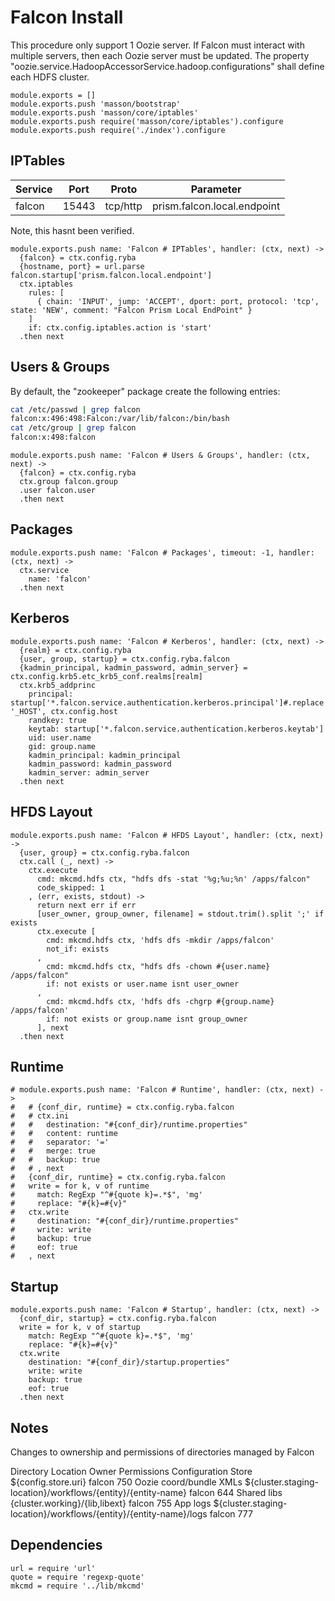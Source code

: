 
# Falcon Install

This procedure only support 1 Oozie server. If Falcon must interact with
multiple servers, then each Oozie server must be updated. The property
"oozie.service.HadoopAccessorService.hadoop.configurations" shall define
each HDFS cluster.

    module.exports = []
    module.exports.push 'masson/bootstrap'
    module.exports.push 'masson/core/iptables'
    module.exports.push require('masson/core/iptables').configure
    module.exports.push require('./index').configure

## IPTables

| Service   | Port       | Proto     | Parameter                   |
|-----------|------------|-----------|-----------------------------|
| falcon    | 15443      | tcp/http  | prism.falcon.local.endpoint |

Note, this hasnt been verified.

    module.exports.push name: 'Falcon # IPTables', handler: (ctx, next) ->
      {falcon} = ctx.config.ryba
      {hostname, port} = url.parse falcon.startup['prism.falcon.local.endpoint']
      ctx.iptables
        rules: [
          { chain: 'INPUT', jump: 'ACCEPT', dport: port, protocol: 'tcp', state: 'NEW', comment: "Falcon Prism Local EndPoint" }
        ]
        if: ctx.config.iptables.action is 'start'
      .then next

## Users & Groups

By default, the "zookeeper" package create the following entries:

```bash
cat /etc/passwd | grep falcon
falcon:x:496:498:Falcon:/var/lib/falcon:/bin/bash
cat /etc/group | grep falcon
falcon:x:498:falcon
```

    module.exports.push name: 'Falcon # Users & Groups', handler: (ctx, next) ->
      {falcon} = ctx.config.ryba
      ctx.group falcon.group
      .user falcon.user
      .then next

## Packages

    module.exports.push name: 'Falcon # Packages', timeout: -1, handler: (ctx, next) ->
      ctx.service
        name: 'falcon'
      .then next

## Kerberos

    module.exports.push name: 'Falcon # Kerberos', handler: (ctx, next) ->
      {realm} = ctx.config.ryba
      {user, group, startup} = ctx.config.ryba.falcon
      {kadmin_principal, kadmin_password, admin_server} = ctx.config.krb5.etc_krb5_conf.realms[realm]
      ctx.krb5_addprinc
        principal: startup['*.falcon.service.authentication.kerberos.principal']#.replace '_HOST', ctx.config.host
        randkey: true
        keytab: startup['*.falcon.service.authentication.kerberos.keytab']
        uid: user.name
        gid: group.name
        kadmin_principal: kadmin_principal
        kadmin_password: kadmin_password
        kadmin_server: admin_server
      .then next

## HFDS Layout

    module.exports.push name: 'Falcon # HFDS Layout', handler: (ctx, next) ->
      {user, group} = ctx.config.ryba.falcon
      ctx.call (_, next) ->
        ctx.execute
          cmd: mkcmd.hdfs ctx, "hdfs dfs -stat '%g;%u;%n' /apps/falcon"
          code_skipped: 1
        , (err, exists, stdout) ->
          return next err if err
          [user_owner, group_owner, filename] = stdout.trim().split ';' if exists
          ctx.execute [
            cmd: mkcmd.hdfs ctx, 'hdfs dfs -mkdir /apps/falcon'
            not_if: exists
          ,
            cmd: mkcmd.hdfs ctx, "hdfs dfs -chown #{user.name} /apps/falcon"
            if: not exists or user.name isnt user_owner
          ,
            cmd: mkcmd.hdfs ctx, 'hdfs dfs -chgrp #{group.name} /apps/falcon'
            if: not exists or group.name isnt group_owner
          ], next
      .then next

## Runtime

    # module.exports.push name: 'Falcon # Runtime', handler: (ctx, next) ->
    #   # {conf_dir, runtime} = ctx.config.ryba.falcon
    #   # ctx.ini
    #   #   destination: "#{conf_dir}/runtime.properties"
    #   #   content: runtime
    #   #   separator: '='
    #   #   merge: true
    #   #   backup: true
    #   # , next
    #   {conf_dir, runtime} = ctx.config.ryba.falcon
    #   write = for k, v of runtime
    #     match: RegExp "^#{quote k}=.*$", 'mg'
    #     replace: "#{k}=#{v}"
    #   ctx.write
    #     destination: "#{conf_dir}/runtime.properties"
    #     write: write
    #     backup: true
    #     eof: true
    #   , next

## Startup

    module.exports.push name: 'Falcon # Startup', handler: (ctx, next) ->
      {conf_dir, startup} = ctx.config.ryba.falcon
      write = for k, v of startup
        match: RegExp "^#{quote k}=.*$", 'mg'
        replace: "#{k}=#{v}"
      ctx.write
        destination: "#{conf_dir}/startup.properties"
        write: write
        backup: true
        eof: true
      .then next

## Notes

Changes to ownership and permissions of directories managed by Falcon

Directory   Location  Owner   Permissions
Configuration Store   ${config.store.uri}   falcon  750
Oozie coord/bundle XMLs   ${cluster.staging-location}/workflows/{entity}/{entity-name}  falcon  644
Shared libs   {cluster.working}/{lib,libext}  falcon  755
App logs  ${cluster.staging-location}/workflows/{entity}/{entity-name}/logs   falcon  777

## Dependencies

    url = require 'url'
    quote = require 'regexp-quote'
    mkcmd = require '../lib/mkcmd'
